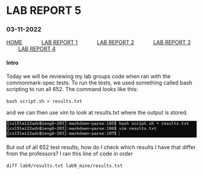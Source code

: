 # **LAB REPORT 5**
### 03-11-2022

[HOME](https://jupoon.github.io/cse15l-lab-reports/) &nbsp; &nbsp; &nbsp; &nbsp; &nbsp; &nbsp; [LAB REPORT 1](https://jupoon.github.io/cse15l-lab-reports/labs/lab1/lab-report-1-week-2) &nbsp; &nbsp; &nbsp; &nbsp; &nbsp; &nbsp; [LAB REPORT 2](https://jupoon.github.io/cse15l-lab-reports/labs/lab2/lab-report-2) &nbsp; &nbsp; &nbsp; &nbsp; &nbsp; &nbsp; [LAB REPORT 3](https://jupoon.github.io/cse15l-lab-reports/labs/lab3/lab-report-3) &nbsp; &nbsp; &nbsp; &nbsp; &nbsp; &nbsp; [LAB REPORT 4](https://jupoon.github.io/cse15l-lab-reports/labs/lab4/lab-report-4) 


#### **Intro**

Today we will be reviewing my lab groups code when ran with the commonmark-spec tests. To run the tests, we used something called bash scripting to run all 652. The command looks like this:

`bash script.sh > results.txt`

and we can then use vim to look at results.txt where the output is stored.

![Image](ss_bashscript.png)

But out of all 652 test results, how do I check which results I have that differ from the professors? I ran this line of code in order

`diff lab9/results.txt lab9_mine/results.txt`

